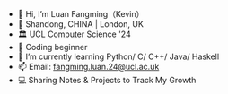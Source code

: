 - 👋 Hi, I’m Luan Fangming（Kevin）
- 📍 Shandong, CHINA | London, UK
- 🏛️ UCL Computer Science '24
- 👀 Coding beginner
- 🌱 I’m currently learning Python/ C/ C++/ Java/ Haskell
- 📫 Email: fangming.luan.24@ucl.ac.uk
- 💻 Sharing Notes & Projects to Track My Growth


<!---
Yoimiya42/Yoimiya42 is a ✨ special ✨ repository because its `README.md` (this file) appears on your GitHub profile.
You can click the Preview link to take a look at your changes.
--->
